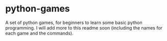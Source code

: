 # python-games
A set of python games, for beginners to learn some basic python programming. I will add more to this readme soon (including the names for each game and the commands).

